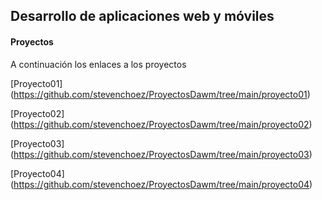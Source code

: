## Desarrollo de aplicaciones web y móviles
#### Proyectos
A continuación los enlaces a los proyectos

[Proyecto01] (https://github.com/stevenchoez/ProyectosDawm/tree/main/proyecto01)

[Proyecto02] (https://github.com/stevenchoez/ProyectosDawm/tree/main/proyecto02)

[Proyecto03] (https://github.com/stevenchoez/ProyectosDawm/tree/main/proyecto03)

[Proyecto04] (https://github.com/stevenchoez/ProyectosDawm/tree/main/proyecto04)
